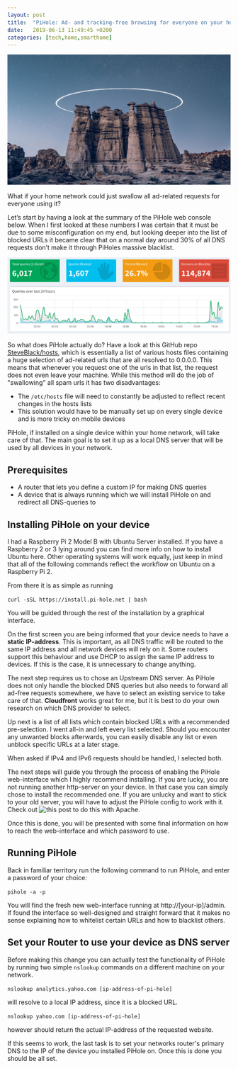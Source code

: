 ```yaml
---
layout: post
title:  "PiHole: Ad- and tracking-free browsing for everyone on your home network"
date:   2019-06-13 11:49:45 +0200
categories: [tech,home,smarthome]
---
```


![Hole in the sky](/assets/images/space_circle_hole.jpg)

What if your home network could just swallow all ad-related requests for everyone using it?

Let’s start by having a look at the summary of the PiHole web console below. When I first looked at these numbers I was certain that it must be due to some misconfiguration on my end, but looking deeper into the list of blocked URLs it became clear that on a normal day around 30% of all DNS requests don’t make it through PiHoles massive blacklist. 

![PiHole at work blocking ad related requests](/assets/images/pihole_stats.jpg)

So what does PiHole actually do? Have a look at this GitHub repo [SteveBlack/hosts](https://github.com/StevenBlack/hosts), which is essentially a list of various hosts files containing a huge selection of ad-related urls that are all resolved to 0.0.0.0. This means that whenever you request one of the urls in that list, the request does not even leave your machine. While this method will do the job of "swallowing" all spam urls it has two disadvantages:

* The `/etc/hosts` file will need to constantly be adjusted to reflect recent changes in the hosts lists
* This solution would have to be manually set up on every single device and is more tricky on mobile devices

PiHole, if installed on a single device within your home network, will take care of that. The main goal is to set it up as a local DNS server that will be used by all devices in your network.

## Prerequisites

* A router that lets you define a custom IP for making DNS queries
* A device that is always running which we will install PiHole on and redirect all DNS-queries to

## Installing PiHole on your device

I had a Raspberry Pi 2 Model B with Ubuntu Server installed. If you have a Raspberry 2 or 3 lying around you can find more info on how to install Ubuntu here. Other operating systems will work equally, just keep in mind that all of the following commands reflect the workflow on Ubuntu on a Raspberry Pi 2.

From there it is as simple as running

```curl -sSL https://install.pi-hole.net | bash```

You will be guided through the rest of the installation by a graphical interface.

On the first screen you are being informed that your device needs to have a **static IP-address**. This is important, as all DNS traffic will be routed to the same IP address and all network devices will rely on it. Some routers support this behaviour and use DHCP to assign the same IP address to devices. If this is the case, it is unnecessary to change anything. 

The next step requires us to chose an Upstream DNS server. As PiHole does not only handle the blocked DNS queries but also needs to forward all ad-free requests somewhere, we have to select an existing service to take care of that. **Cloudfront** works great for me, but it is best to do your own research on which DNS provider to select.

Up next is a list of all lists which contain blocked URLs with a recommended pre-selection. I went all-in and left every list selected. Should you encounter any unwanted blocks afterwards, you can easily disable any list or even unblock specific URLs at a later stage.

When asked if IPv4 and IPv6 requests should be handled, I selected both.

The next steps will guide you through the process of enabling the PiHole web-interface which I highly recommend installing. If you are lucky, you are not running another http-server on your device. In that case you can simply chose to install the recommended one. If you are unlucky and want to stick to your old server, you will have to adjust the PiHole config to work with it. Check out ![this post](https://discourse.pi-hole.net/t/migrating-pi-hole-from-lighttpd-to-apache/152/18) to do this with Apache.

Once this is done, you will be presented with some final information on how to reach the web-interface and which password to use.

## Running PiHole

Back in familiar territory run the following command to run PiHole, and enter a password of your choice:

```pihole -a -p```

You will find the fresh new web-interface running at http://[your-ip]/admin. If found the interface so well-designed and straight forward that it makes no sense explaining how to whitelist certain URLs and how to blacklist others. 

## Set your Router to use your device as DNS server

Before making this change you can actually test the functionality of PiHole by running two simple `nslookup` commands on a different machine on your network.

```nslookup analytics.yahoo.com [ip-address-of-pi-hole]```

will resolve to a local IP address, since it is a blocked URL.

```nslookup yahoo.com [ip-address-of-pi-hole]```

however should return the actual IP-address of the requested website.

If this seems to work, the last task is to set your networks router's primary DNS to the IP of the device you installed PiHole on. Once this is done you should be all set.
